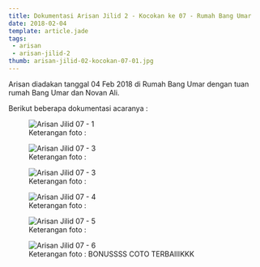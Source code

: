 ```yaml
---
title: Dokumentasi Arisan Jilid 2 - Kocokan ke 07 - Rumah Bang Umar
date: 2018-02-04
template: article.jade
tags:
 - arisan
 - arisan-jilid-2
thumb: arisan-jilid-02-kocokan-07-01.jpg
---
```


Arisan diadakan tanggal 04 Feb 2018 di Rumah Bang Umar dengan tuan rumah Bang Umar dan Novan Ali.

Berikut beberapa dokumentasi acaranya :


<figure>
  <img class="lazy content-img" src="/story/assets/img/placeholder.png" data-src="/story/assets/img/arisan-jilid-02-kocokan-07-01.jpg" alt="Arisan Jilid 07 - 1" />
  <figcaption>Keterangan foto :</figcaption>
</figure>


<figure>
  <img class="lazy content-img" src="/story/assets/img/placeholder.png" data-src="/story/assets/img/arisan-jilid-02-kocokan-07-02.jpg" alt="Arisan Jilid 07 - 3" />
  <figcaption>Keterangan foto :</figcaption>
</figure>

<figure>
  <img class="lazy content-img" src="/story/assets/img/placeholder.png" data-src="/story/assets/img/arisan-jilid-02-kocokan-07-03.jpg" alt="Arisan Jilid 07 - 3" />
  <figcaption>Keterangan foto :</figcaption>
</figure>

<figure>
  <img class="lazy content-img" src="/story/assets/img/placeholder.png" data-src="/story/assets/img/arisan-jilid-02-kocokan-07-04.jpg" alt="Arisan Jilid 07 - 4" />
  <figcaption>Keterangan foto :</figcaption>
</figure>

<figure>
  <img class="lazy content-img" src="/story/assets/img/placeholder.png" data-src="/story/assets/img/arisan-jilid-02-kocokan-07-05.jpg" alt="Arisan Jilid 07 - 5" />
  <figcaption>Keterangan foto :</figcaption>
</figure>

<figure>
  <img class="lazy content-img" src="/story/assets/img/placeholder.png" data-src="/story/assets/img/arisan-jilid-02-kocokan-07-06.jpg" alt="Arisan Jilid 07 - 6" />
  <figcaption>Keterangan foto : BONUSSSS COTO TERBAIIIKKK</figcaption>
</figure>
